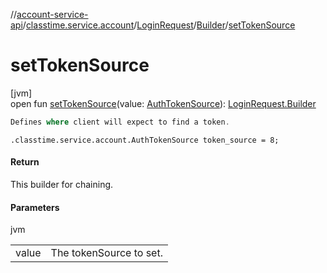 //[account-service-api](../../../../index.md)/[classtime.service.account](../../index.md)/[LoginRequest](../index.md)/[Builder](index.md)/[setTokenSource](set-token-source.md)

# setTokenSource

[jvm]\
open fun [setTokenSource](set-token-source.md)(value: [AuthTokenSource](../../-auth-token-source/index.md)): [LoginRequest.Builder](index.md)

```kotlin
Defines where client will expect to find a token. 

```
`.classtime.service.account.AuthTokenSource token_source = 8;`

#### Return

This builder for chaining.

#### Parameters

jvm

| | |
|---|---|
| value | The tokenSource to set. |
